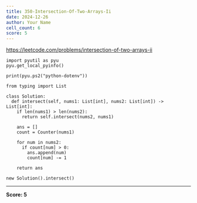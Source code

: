 ```yaml
---
title: 350-Intersection-Of-Two-Arrays-Ii
date: 2024-12-26
author: Your Name
cell_count: 6
score: 5
---
```


https://leetcode.com/problems/intersection-of-two-arrays-ii


```
import pyutil as pyu
pyu.get_local_pyinfo()
```


```
print(pyu.ps2("python-dotenv"))
```


```
from typing import List
```


```
class Solution:
  def intersect(self, nums1: List[int], nums2: List[int]) -> List[int]:
    if len(nums1) > len(nums2):
      return self.intersect(nums2, nums1)

    ans = []
    count = Counter(nums1)

    for num in nums2:
      if count[num] > 0:
        ans.append(num)
        count[num] -= 1

    return ans
```


```
new Solution().intersect()
```


---
**Score: 5**